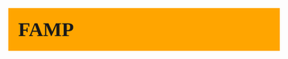 <!DOCTYPE HTML>
<html>
<head>
    
</head>
    
<body>
<style>
    .head1 {
        font-size: 40px;
        font-family: cursive;
        padding-top: 20px;
        padding-bottom: 20px;
        padding-left: 20px;
        padding-right: 25px;
        width: 100%;
        background-color: orange;
    }
</style>
        
<h3 class="head1">FAMP</h3>
</body>
</html>
